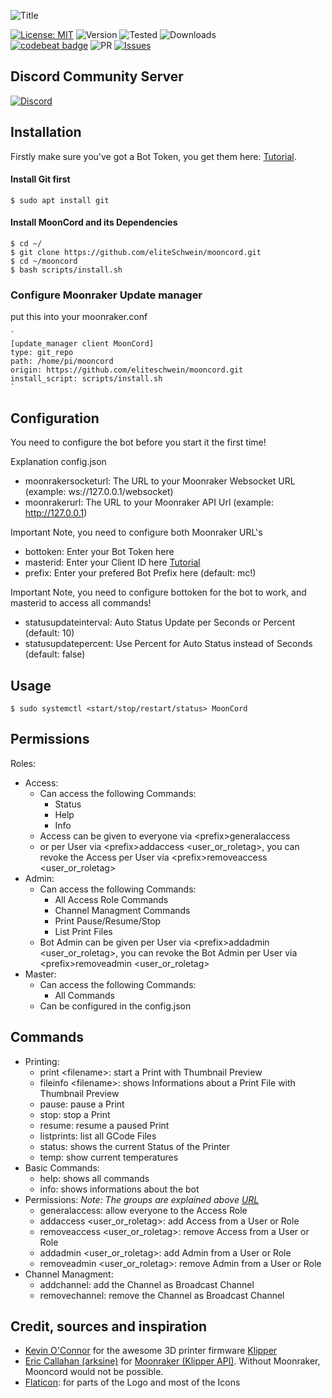 ![Title](https://github.com/eliteSchwein/mooncord/blob/main/images/github-title.png)

[![License: MIT](https://img.shields.io/badge/License-MIT-blue.svg)](https://opensource.org/licenses/MIT)
![Version](https://img.shields.io/github/package-json/v/eliteschwein/mooncord)
![Tested](https://img.shields.io/badge/rpi%20tested-zero%20%26%204-brightgreen)
![Downloads](https://img.shields.io/github/downloads/eliteschwein/mooncord/latest/total)
<br>
[![codebeat badge](https://codebeat.co/badges/3ce3343c-c66b-4c87-9a0b-2b86f7c1b462)](https://codebeat.co/projects/github-com-eliteschwein-mooncord-main)
![PR](https://img.shields.io/github/issues-pr/eliteschwein/mooncord)
[![Issues](https://img.shields.io/github/issues/eliteschwein/mooncord)](https://github.com/eliteSchwein/mooncord/issues)

## Discord Community Server

[![Discord](https://img.shields.io/discord/626717239210672139)](https://discord.gg/auhjVJYqCf)

## Installation

Firstly make sure you've got a Bot Token, you get them here: [Tutorial](https://github.com/reactiflux/discord-irc/wiki/Creating-a-discord-bot-&-getting-a-token).

#### Install Git first

    $ sudo apt install git

#### Install MoonCord and its Dependencies

    $ cd ~/
    $ git clone https://github.com/eliteSchwein/mooncord.git
    $ cd ~/mooncord
    $ bash scripts/install.sh
    
### Configure Moonraker Update manager

put this into your moonraker.conf

    `
    [update_manager client MoonCord]
    type: git_repo
    path: /home/pi/mooncord
    origin: https://github.com/eliteschwein/mooncord.git
    install_script: scripts/install.sh
    `

## Configuration

You need to configure the bot before you start it the first time!

Explanation config.json

- moonrakersocketurl: The URL to your Moonraker Websocket URL (example: ws://127.0.0.1/websocket)
- moonrakerurl: The URL to your Moonraker API Url (example: http://127.0.0.1)

Important Note, you need to configure both Moonraker URL's

- bottoken: Enter your Bot Token here
- masterid: Enter your Client ID here [Tutorial](https://techswift.org/2020/04/22/how-to-find-your-user-id-on-discord)
- prefix: Enter your prefered Bot Prefix here (default: mc!)

Important Note, you need to configure bottoken for the bot to work, and masterid to access all commands!

- statusupdateinterval: Auto Status Update per Seconds or Percent (default: 10)
- statusupdatepercent: Use Percent for Auto Status instead of Seconds (default: false)

## Usage

    $ sudo systemctl <start/stop/restart/status> MoonCord

## Permissions

Roles:

- Access:
  - Can access the following Commands:
    - Status
    - Help
    - Info
  - Access can be given to everyone via &#60;prefix&#62;generalaccess
  - or per User via &#60;prefix&#62;addaccess &#60;user_or_roletag&#62;, you can revoke the Access per User via &#60;prefix&#62;removeaccess &#60;user_or_roletag&#62;
- Admin:
  - Can access the following Commands:
    - All Access Role Commands
    - Channel Managment Commands
    - Print Pause/Resume/Stop
    - List Print Files
  - Bot Admin can be given per User via &#60;prefix&#62;addadmin &#60;user_or_roletag&#62;, you can revoke the Bot Admin per User via &#60;prefix&#62;removeadmin &#60;user_or_roletag&#62;
- Master:
  - Can access the following Commands:
    - All Commands
  - Can be configured in the config.json

## Commands

- Printing:
  - print &#60;filename&#62;: start a Print with Thumbnail Preview
  - fileinfo &#60;filename&#62;: shows Informations about a Print File with Thumbnail Preview
  - pause: pause a Print
  - stop: stop a Print
  - resume: resume a paused Print
  - listprints: list all GCode Files
  - status: shows the current Status of the Printer
  - temp: show current temperatures
- Basic Commands:
  - help: shows all commands
  - info: shows informations about the bot
- Permissions:
  _Note: The groups are explained above [URL](https://github.com/eliteSchwein/mooncord/blob/main/README.md#permissions)_
  - generalaccess: allow everyone to the Access Role
  - addaccess &#60;user_or_roletag&#62;: add Access from a User or Role
  - removeaccess &#60;user_or_roletag&#62;: remove Access from a User or Role
  - addadmin &#60;user_or_roletag&#62;: add Admin from a User or Role
  - removeadmin &#60;user_or_roletag&#62;: remove Admin from a User or Role
- Channel Managment:
  - addchannel: add the Channel as Broadcast Channel
  - removechannel: remove the Channel as Broadcast Channel

## Credit, sources and inspiration

- [Kevin O'Connor](https://github.com/KevinOConnor) for the awesome 3D printer firmware [Klipper](https://github.com/KevinOConnor/klipper)
- [Eric Callahan (arksine)](https://github.com/Arksine) for [Moonraker (Klipper API)](https://github.com/Arksine/moonraker). Without Moonraker, Mooncord would not be possible.
- [Flaticon](https://www.flaticon.com): for parts of the Logo and most of the Icons
